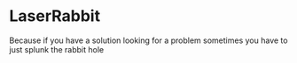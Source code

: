 # LaserRabbit
Because if you have a solution looking for a problem sometimes you have to just splunk the rabbit hole
